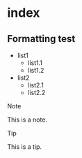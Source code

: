 # index

## Formatting test

- list1
  - list1.1
  - list1.2
- list2
  - list2.1
  - list2.2

> [!note]
> 
> This is a note.

> [!tip]
> 
> This is a tip.
